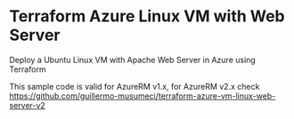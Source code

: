 # Terraform Azure Linux VM with Web Server

Deploy a Ubuntu Linux VM with Apache Web Server in Azure using Terraform

This sample code is valid for AzureRM v1.x, for AzureRM v2.x check https://github.com/guillermo-musumeci/terraform-azure-vm-linux-web-server-v2
